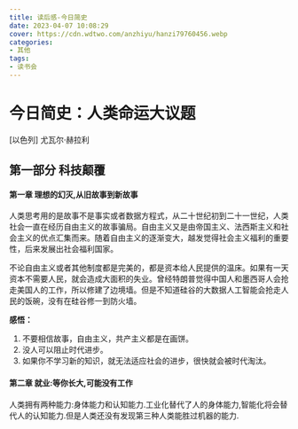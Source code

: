 ```yaml
---
title: 读后感-今日简史
date: 2023-04-07 10:08:29
cover: https://cdn.wdtwo.com/anzhiyu/hanzi79760456.webp
categories:
- 其他
tags:
- 读书会
---
```


# 今日简史：人类命运大议题 
[以色列] 尤瓦尔·赫拉利

<!--more-->

## 第一部分 科技颠覆
#### 第一章 理想的幻灭,从旧故事到新故事

人类思考用的是故事不是事实或者数据方程式，从二十世纪初到二十一世纪，人类社会一直在经历自由主义的故事骗局。自由主义又是由帝国主义、法西斯主义和社会主义的优点汇集而来。随着自由主义的逐渐变大，越发觉得社会主义福利的重要性，后来发展出社会福利国家。

不论自由主义或者其他制度都是完美的，都是资本给人民提供的温床。如果有一天资本不需要人民，就会造成大面积的失业。曾经特朗普觉得中国人和墨西哥人会抢走美国人的工作，所以修建了边境墙。但是不知道硅谷的大数据人工智能会抢走人民的饭碗，没有在硅谷修一到防火墙。

**感悟：**
1. 不要相信故事，自由主义，共产主义都是在画饼。
2. 没人可以阻止时代进步。
3. 如果你不学习新的知识，就无法适应社会的进步，很快就会被时代淘汰。

#### 第二章 就业:等你长大,可能没有工作

人类拥有两种能力:身体能力和认知能力.工业化替代了人的身体能力,智能化将会替代人的认知能力.但是人类还没有发现第三种人类能胜过机器的能力.